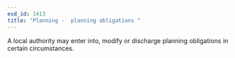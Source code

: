 ```yaml
---
esd_id: 1413
title: "Planning -  planning obligations "
---
```


A local authority may enter into, modify or discharge planning obligations in certain circumstances.


